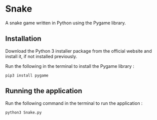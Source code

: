 # Snake

A snake game written in Python using the Pygame library.

## Installation
Download the Python 3 installer package from the official website and install it, if not installed previously.

Run the following in the terminal to install the Pygame library :

```
pip3 install pygame
```
## Running the application

Run the following command in the terminal to run the application :

```
python3 Snake.py
```
